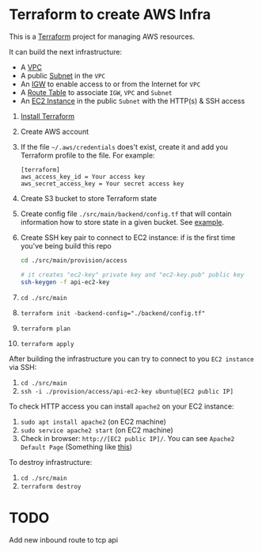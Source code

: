 # Terraform to create AWS Infra


This is a [Terraform](https://www.terraform.io/) project for managing AWS resources.

It can build the next infrastructure:

* A [VPC](https://docs.aws.amazon.com/vpc/latest/userguide/what-is-amazon-vpc.html)
* A public [Subnet](https://docs.aws.amazon.com/vpc/latest/userguide/working-with-vpcs.html#AddaSubnet) in the `VPC`
* An [IGW](https://docs.aws.amazon.com/vpc/latest/userguide/VPC_Internet_Gateway.html) to enable access to or from the Internet for `VPC`
* A [Route Table](https://docs.aws.amazon.com/vpc/latest/userguide/VPC_Route_Tables.html) to associate `IGW`, `VPC` and `Subnet`
* An [EC2 Instance](https://docs.aws.amazon.com/AWSEC2/latest/UserGuide/concepts.html) in the public `Subnet` with the HTTP(s) & SSH access

1. [Install Terraform](https://learn.hashicorp.com/terraform/getting-started/install.html)
2. Create AWS account
3. If the file `~/.aws/credentials` does't exist, create it and add you Terraform profile to the file. For example:
   ```text
   [terraform]
   aws_access_key_id = Your access key
   aws_secret_access_key = Your secret access key 
   ```
4. Create S3 bucket to store Terraform state
5. Create config file `./src/main/backend/config.tf` that will contain information how to store state in a given bucket. See [example](./src/main/backend/example.config.tf).
6. Create SSH key pair to connect to EC2 instance: if is the first time  you've being build this repo
   ```bash
   cd ./src/main/provision/access

   # it creates "ec2-key" private key and "ec2-key.pub" public key
   ssh-keygen -f api-ec2-key
   ``` 

1. `cd ./src/main`
2. `terraform init -backend-config="./backend/config.tf"`
3. `terraform plan`
4. `terraform apply`

After building the infrastructure you can try to connect to you `EC2 instance` via SSH:

1. `cd ./src/main`
2. `ssh -i ./provision/access/api-ec2-key ubuntu@[EC2 public IP]`

To check HTTP access you can install `apache2` on your EC2 instance:

1. `sudo apt install apache2` (on EC2 machine)
2. `sudo service apache2 start` (on EC2 machine) 
3. Check in browser: `http://[EC2 public IP]/`. You can see `Apache2 Default Page` (Something like [this](https://annex.exploratorium.edu/))

To destroy infrastructure:

1. `cd ./src/main`
2. `terraform destroy`


# TODO

Add new inbound route to tcp api

